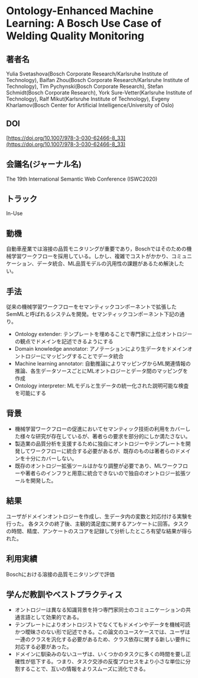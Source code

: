 # Ontology-Enhanced Machine Learning: A Bosch Use Case of Welding Quality Monitoring
## 著者名
Yulia Svetashova(Bosch Corporate Research/Karlsruhe Institute of Technology), Baifan Zhou(Bosch Corporate Research/Karlsruhe Institute of Technology), Tim Pychynski(Bosch Corporate Research), Stefan Schmidt(Bosch Corporate Research), York Sure-Vetter(Karlsruhe Institute of Technology), Ralf Mikut(Karlsruhe Institute of Technology), Evgeny Kharlamov(Bosch Center for Artificial Intelligence/University of Oslo)
## DOI
[https://doi.org/10.1007/978-3-030-62466-8_33](https://doi.org/10.1007/978-3-030-62466-8_33)
## 会議名(ジャーナル名)                                                                                                                                                         
The 19th International Semantic Web Conference (ISWC2020)
## トラック                                                                                                                                                              
In-Use
## 動機
自動車産業では溶接の品質モニタリングが重要であり，Boschではそのための機械学習ワークフローを採用している。しかし、複雑でコストがかかり、コミュニケーション、データ統合、ML品質モデルの汎用性の課題があるため解決したい。
## 手法
従来の機械学習ワークフローをセマンティックコンポーネントで拡張したSemMLと呼ばれるシステムを開発。セマンティックコンポーネント下記の通り。  
- Ontology extender: テンプレートを埋めることで専門家に上位オントロジーの観点でドメインを記述できるようにする  
- Domain knowledge annotator: アノテーションにより生データをドメインオントロジーにマッピングすることでデータ統合  
- Machine learning annotator: 自動推論によりマッピングからML関連情報の推論、各生データソースごとにMLオントロジーとデータ間のマッピングを作成  
- Ontology interpreter: MLモデルと生データの統一化された説明可能な検査を可能にする
## 背景
- 機械学習ワークフローの促進においてセマンティック技術の利用をカバーした様々な研究が存在しているが、著者らの要求を部分的にしか満たさない。
- 製造業の品質分析を支援するために独自にオントロジーやテンプレートを開発してワークフローに統合する必要があるが、既存のものは著者らのドメインを十分にカバーしない。
- 既存のオントロジー拡張ツールはかなり調整が必要であり、MLワークフローや著者らのインフラと用意に統合できないので独自のオントロジー拡張ツールを開発した。
## 結果
ユーザがドメインオントロジーを作成し、生データ内の変数と対応付ける実験を行った。
各タスクの終了後、主観的満足度に関するアンケートに回答。タスクの時間、精度、アンケートのスコアを記録して分析したところ有望な結果が得られた。
## 利用実績
Boschにおける溶接の品質モニタリングで評価
## 学んだ教訓やベストプラクティス
- オントロジーは異なる知識背景を持つ専門家同士のコミュニケーションの共通言語として効果的である。
- テンプレートによりオントロジストでなくてもドメインやデータを機械可読かつ曖昧さのない形で記述できる。この論文のユースケースでは、ユーザは一連のクラスを汎化する必要があるため、クラス依存に関する新しい要件に対応する必要があった。
- ドメインに馴染みのないユーザは、いくつかのタスクに多くの時間を要し正確性が低下する。つまり、タスク交渉の反復プロセスをより小さな単位に分割することで、互いの情報をよりスムーズに消化できる。
